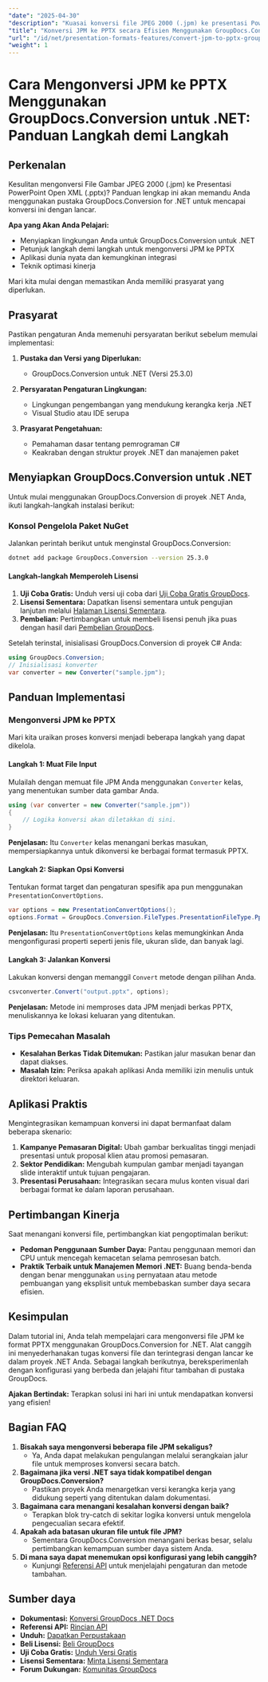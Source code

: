 ```yaml
---
"date": "2025-04-30"
"description": "Kuasai konversi file JPEG 2000 (.jpm) ke presentasi PowerPoint (.pptx) dengan panduan lengkap tentang penggunaan GroupDocs.Conversion untuk .NET."
"title": "Konversi JPM ke PPTX secara Efisien Menggunakan GroupDocs.Conversion untuk .NET&#58; Panduan Langkah demi Langkah"
"url": "/id/net/presentation-formats-features/convert-jpm-to-pptx-groupdocs-dotnet/"
"weight": 1
---
```


# Cara Mengonversi JPM ke PPTX Menggunakan GroupDocs.Conversion untuk .NET: Panduan Langkah demi Langkah

## Perkenalan
Kesulitan mengonversi File Gambar JPEG 2000 (.jpm) ke Presentasi PowerPoint Open XML (.pptx)? Panduan lengkap ini akan memandu Anda menggunakan pustaka GroupDocs.Conversion for .NET untuk mencapai konversi ini dengan lancar.

**Apa yang Akan Anda Pelajari:**
- Menyiapkan lingkungan Anda untuk GroupDocs.Conversion untuk .NET
- Petunjuk langkah demi langkah untuk mengonversi JPM ke PPTX
- Aplikasi dunia nyata dan kemungkinan integrasi
- Teknik optimasi kinerja

Mari kita mulai dengan memastikan Anda memiliki prasyarat yang diperlukan.

## Prasyarat
Pastikan pengaturan Anda memenuhi persyaratan berikut sebelum memulai implementasi:

1. **Pustaka dan Versi yang Diperlukan:**
   - GroupDocs.Conversion untuk .NET (Versi 25.3.0)

2. **Persyaratan Pengaturan Lingkungan:**
   - Lingkungan pengembangan yang mendukung kerangka kerja .NET
   - Visual Studio atau IDE serupa

3. **Prasyarat Pengetahuan:**
   - Pemahaman dasar tentang pemrograman C#
   - Keakraban dengan struktur proyek .NET dan manajemen paket

## Menyiapkan GroupDocs.Conversion untuk .NET
Untuk mulai menggunakan GroupDocs.Conversion di proyek .NET Anda, ikuti langkah-langkah instalasi berikut:

### Konsol Pengelola Paket NuGet
Jalankan perintah berikut untuk menginstal GroupDocs.Conversion:

```bash
dotnet add package GroupDocs.Conversion --version 25.3.0
```

#### Langkah-langkah Memperoleh Lisensi
1. **Uji Coba Gratis:** Unduh versi uji coba dari [Uji Coba Gratis GroupDocs](https://releases.groupdocs.com/conversion/net/).
2. **Lisensi Sementara:** Dapatkan lisensi sementara untuk pengujian lanjutan melalui [Halaman Lisensi Sementara](https://purchase.groupdocs.com/temporary-license/).
3. **Pembelian:** Pertimbangkan untuk membeli lisensi penuh jika puas dengan hasil dari [Pembelian GroupDocs](https://purchase.groupdocs.com/buy).

Setelah terinstal, inisialisasi GroupDocs.Conversion di proyek C# Anda:

```csharp
using GroupDocs.Conversion;
// Inisialisasi konverter
var converter = new Converter("sample.jpm");
```

## Panduan Implementasi
### Mengonversi JPM ke PPTX
Mari kita uraikan proses konversi menjadi beberapa langkah yang dapat dikelola.

#### Langkah 1: Muat File Input
Mulailah dengan memuat file JPM Anda menggunakan `Converter` kelas, yang menentukan sumber data gambar Anda.

```csharp
using (var converter = new Converter("sample.jpm"))
{
    // Logika konversi akan diletakkan di sini.
}
```
**Penjelasan:** Itu `Converter` kelas menangani berkas masukan, mempersiapkannya untuk dikonversi ke berbagai format termasuk PPTX.

#### Langkah 2: Siapkan Opsi Konversi
Tentukan format target dan pengaturan spesifik apa pun menggunakan `PresentationConvertOptions`.

```csharp
var options = new PresentationConvertOptions();
options.Format = GroupDocs.Conversion.FileTypes.PresentationFileType.Pptx;
```
**Penjelasan:** Itu `PresentationConvertOptions` kelas memungkinkan Anda mengonfigurasi properti seperti jenis file, ukuran slide, dan banyak lagi.

#### Langkah 3: Jalankan Konversi
Lakukan konversi dengan memanggil `Convert` metode dengan pilihan Anda.

```csharp
csvconverter.Convert("output.pptx", options);
```
**Penjelasan:** Metode ini memproses data JPM menjadi berkas PPTX, menuliskannya ke lokasi keluaran yang ditentukan.

### Tips Pemecahan Masalah
- **Kesalahan Berkas Tidak Ditemukan:** Pastikan jalur masukan benar dan dapat diakses.
- **Masalah Izin:** Periksa apakah aplikasi Anda memiliki izin menulis untuk direktori keluaran.

## Aplikasi Praktis
Mengintegrasikan kemampuan konversi ini dapat bermanfaat dalam beberapa skenario:
1. **Kampanye Pemasaran Digital:** Ubah gambar berkualitas tinggi menjadi presentasi untuk proposal klien atau promosi pemasaran.
2. **Sektor Pendidikan:** Mengubah kumpulan gambar menjadi tayangan slide interaktif untuk tujuan pengajaran.
3. **Presentasi Perusahaan:** Integrasikan secara mulus konten visual dari berbagai format ke dalam laporan perusahaan.

## Pertimbangan Kinerja
Saat menangani konversi file, pertimbangkan kiat pengoptimalan berikut:
- **Pedoman Penggunaan Sumber Daya:** Pantau penggunaan memori dan CPU untuk mencegah kemacetan selama pemrosesan batch.
- **Praktik Terbaik untuk Manajemen Memori .NET:** Buang benda-benda dengan benar menggunakan `using` pernyataan atau metode pembuangan yang eksplisit untuk membebaskan sumber daya secara efisien.

## Kesimpulan
Dalam tutorial ini, Anda telah mempelajari cara mengonversi file JPM ke format PPTX menggunakan GroupDocs.Conversion for .NET. Alat canggih ini menyederhanakan tugas konversi file dan terintegrasi dengan lancar ke dalam proyek .NET Anda. Sebagai langkah berikutnya, bereksperimenlah dengan konfigurasi yang berbeda dan jelajahi fitur tambahan di pustaka GroupDocs.

**Ajakan Bertindak:** Terapkan solusi ini hari ini untuk mendapatkan konversi yang efisien!

## Bagian FAQ
1. **Bisakah saya mengonversi beberapa file JPM sekaligus?**
   - Ya, Anda dapat melakukan pengulangan melalui serangkaian jalur file untuk memproses konversi secara batch.
2. **Bagaimana jika versi .NET saya tidak kompatibel dengan GroupDocs.Conversion?**
   - Pastikan proyek Anda menargetkan versi kerangka kerja yang didukung seperti yang ditentukan dalam dokumentasi.
3. **Bagaimana cara menangani kesalahan konversi dengan baik?**
   - Terapkan blok try-catch di sekitar logika konversi untuk mengelola pengecualian secara efektif.
4. **Apakah ada batasan ukuran file untuk file JPM?**
   - Sementara GroupDocs.Conversion menangani berkas besar, selalu pertimbangkan kemampuan sumber daya sistem Anda.
5. **Di mana saya dapat menemukan opsi konfigurasi yang lebih canggih?**
   - Kunjungi [Referensi API](https://reference.groupdocs.com/conversion/net/) untuk menjelajahi pengaturan dan metode tambahan.

## Sumber daya
- **Dokumentasi:** [Konversi GroupDocs .NET Docs](https://docs.groupdocs.com/conversion/net/)
- **Referensi API:** [Rincian API](https://reference.groupdocs.com/conversion/net/)
- **Unduh:** [Dapatkan Perpustakaan](https://releases.groupdocs.com/conversion/net/)
- **Beli Lisensi:** [Beli GroupDocs](https://purchase.groupdocs.com/buy)
- **Uji Coba Gratis:** [Unduh Versi Gratis](https://releases.groupdocs.com/conversion/net/)
- **Lisensi Sementara:** [Minta Lisensi Sementara](https://purchase.groupdocs.com/temporary-license/)
- **Forum Dukungan:** [Komunitas GroupDocs](https://forum.groupdocs.com/c/conversion/10)